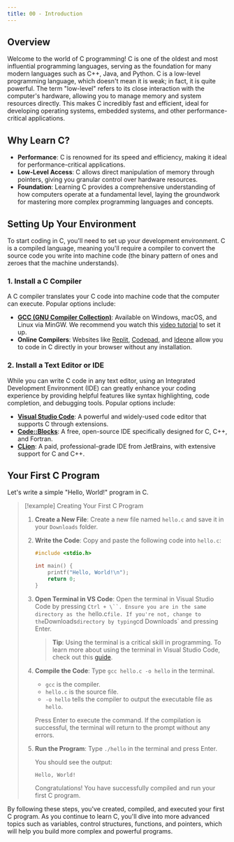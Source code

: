 ```yaml
---
title: 00 - Introduction
---
```


## Overview

Welcome to the world of C programming! C is one of the oldest and most influential programming languages, serving as the foundation for many modern languages such as C++, Java, and Python. C is a low-level programming language, which doesn't mean it is weak; in fact, it is quite powerful. The term "low-level" refers to its close interaction with the computer's hardware, allowing you to manage memory and system resources directly. This makes C incredibly fast and efficient, ideal for developing operating systems, embedded systems, and other performance-critical applications.

## Why Learn C?

- **Performance**: C is renowned for its speed and efficiency, making it ideal for performance-critical applications.
- **Low-Level Access**: C allows direct manipulation of memory through pointers, giving you granular control over hardware resources.
- **Foundation**: Learning C provides a comprehensive understanding of how computers operate at a fundamental level, laying the groundwork for mastering more complex programming languages and concepts.

## Setting Up Your Environment

To start coding in C, you'll need to set up your development environment. C is a compiled language, meaning you'll require a compiler to convert the source code you write into machine code (the binary pattern of ones and zeroes that the machine understands).

### 1. Install a C Compiler

A C compiler translates your C code into machine code that the computer can execute. Popular options include:

- **[GCC (GNU Compiler Collection)](https://sourceforge.net/projects/mingw/)**: Available on Windows, macOS, and Linux via MinGW. We recommend you watch this [video tutorial](https://youtu.be/GxFiUEO_3zM) to set it up.
- **Online Compilers**: Websites like [Replit](https://replit.com/), [Codepad](http://codepad.org/), and [Ideone](https://ideone.com/) allow you to code in C directly in your browser without any installation.

### 2. Install a Text Editor or IDE

While you can write C code in any text editor, using an Integrated Development Environment (IDE) can greatly enhance your coding experience by providing helpful features like syntax highlighting, code completion, and debugging tools. Popular options include:

- **[Visual Studio Code](https://code.visualstudio.com/)**: A powerful and widely-used code editor that supports C through extensions.
- **[Code::Blocks](http://www.codeblocks.org/)**: A free, open-source IDE specifically designed for C, C++, and Fortran.
- **[CLion](https://www.jetbrains.com/clion/)**: A paid, professional-grade IDE from JetBrains, with extensive support for C and C++.

## Your First C Program

Let's write a simple "Hello, World!" program in C.

> [!example] Creating Your First C Program
>
> 1. **Create a New File**: Create a new file named `hello.c` and save it in your `Downloads` folder.
> 2. **Write the Code**: Copy and paste the following code into `hello.c`:
>
>    ```c
>    #include <stdio.h>
>
>    int main() {
>        printf("Hello, World!\n");
>        return 0;
>    }
>    ```
>
> 3. **Open Terminal in VS Code**: Open the terminal in Visual Studio Code by pressing `Ctrl + \``. Ensure you are in the same directory as the `hello.c`file. If you're not, change to the`Downloads`directory by typing`cd Downloads` and pressing Enter.
>
>    > **Tip**: Using the terminal is a critical skill in programming. To learn more about using the terminal in Visual Studio Code, check out this [guide](https://code.visualstudio.com/docs/terminal/getting-started#:~:text=Start%20VS%20Code%20and%20open,Bash%2C%20PowerShell%2C%20or%20Zsh).
>
> 4. **Compile the Code**: Type `gcc hello.c -o hello` in the terminal.
>
>    - `gcc` is the compiler.
>    - `hello.c` is the source file.
>    - `-o hello` tells the compiler to output the executable file as `hello`.
>
>    Press Enter to execute the command. If the compilation is successful, the terminal will return to the prompt without any errors.
>
> 5. **Run the Program**: Type `./hello` in the terminal and press Enter.
>
>    You should see the output:
>
>    ```
>    Hello, World!
>    ```
>
>    Congratulations! You have successfully compiled and run your first C program.

<!-- I am not sure when to tell them to learn terminal I don't want to diverge too much from the main activity and to start running code because then they will start to get tired and bored. I want then to get excited as they see progress -->

By following these steps, you've created, compiled, and executed your first C program. As you continue to learn C, you'll dive into more advanced topics such as variables, control structures, functions, and pointers, which will help you build more complex and powerful programs.  
